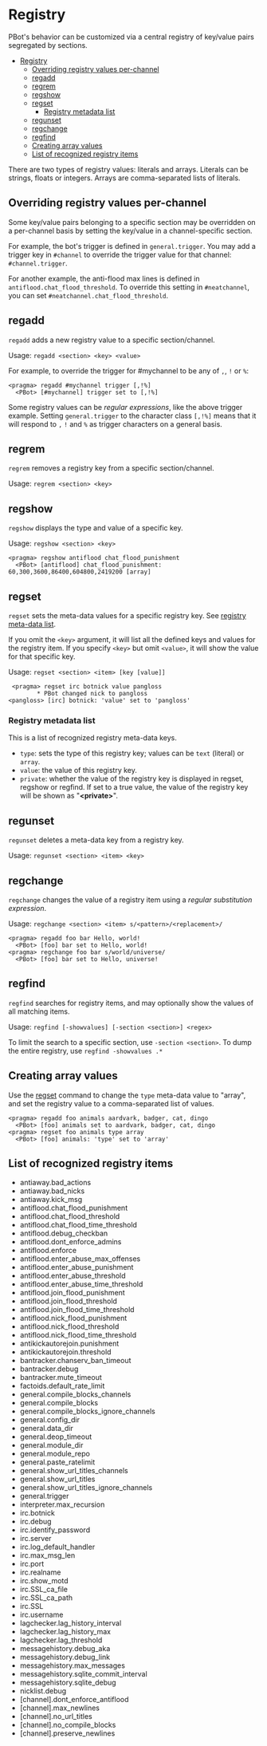 Registry
========
PBot's behavior can be customized via a central registry of key/value pairs segregated by sections.


<!-- md-toc-begin -->
* [Registry](#registry)
  * [Overriding registry values per-channel](#overriding-registry-values-per-channel)
  * [regadd](#regadd)
  * [regrem](#regrem)
  * [regshow](#regshow)
  * [regset](#regset)
    * [Registry metadata list](#registry-metadata-list)
  * [regunset](#regunset)
  * [regchange](#regchange)
  * [regfind](#regfind)
  * [Creating array values](#creating-array-values)
  * [List of recognized registry items](#list-of-recognized-registry-items)
<!-- md-toc-end -->


There are two types of registry values: literals and arrays.  Literals can be strings, floats or integers.  Arrays are comma-separated lists of literals.

Overriding registry values per-channel
--------------------------------------
Some key/value pairs belonging to a specific section may be overridden on a per-channel basis by setting the key/value in a channel-specific section.

For example, the bot's trigger is defined in `general.trigger`. You may add a trigger key in `#channel` to override the trigger value for that channel: `#channel.trigger`.

For another example, the anti-flood max lines is defined in `antiflood.chat_flood_threshold`. To override this setting in `#neatchannel`, you can set `#neatchannel.chat_flood_threshold`.

regadd
------
`regadd` adds a new registry value to a specific section/channel.

Usage: `regadd <section> <key> <value>`

For example, to override the trigger for #mychannel to be any of `,`, `!` or `%`:

    <pragma> regadd #mychannel trigger [,!%]
      <PBot> [#mychannel] trigger set to [,!%]

Some registry values can be *regular expressions*, like the above trigger example.  Setting `general.trigger` to the character class `[,!%]` means that it will respond to `,` `!` and `%` as trigger characters on a general basis.

regrem
------
`regrem` removes a registry key from a specific section/channel.

Usage: `regrem <section> <key>`

regshow
-------
`regshow` displays the type and value of a specific key.

Usage: `regshow <section> <key>`

    <pragma> regshow antiflood chat_flood_punishment
      <PBot> [antiflood] chat_flood_punishment: 60,300,3600,86400,604800,2419200 [array]

regset
------
`regset` sets the meta-data values for a specific registry key. See [registry meta-data list](#Registry_metadata_list).

If you omit the `<key>` argument, it will list all the defined keys and values for the registry item.  If you specify `<key>` but omit `<value>`, it will show the value for that specific key.

Usage: `regset <section> <item> [key [value]]`

     <pragma> regset irc botnick value pangloss
            * PBot changed nick to pangloss
    <pangloss> [irc] botnick: 'value' set to 'pangloss'

### Registry metadata list
This is a list of recognized registry meta-data keys.

* `type`: sets the type of this registry key; values can be `text` (literal) or `array`.
* `value`: the value of this registry key.
* `private`: whether the value of the registry key is displayed in regset, regshow or regfind. If set to a true value, the value of the registry key will be shown as "**\<private\>**".

regunset
--------
`regunset` deletes a meta-data key from a registry key.

Usage: `regunset <section> <item> <key>`

regchange
---------
`regchange` changes the value of a registry item using a *regular substitution expression*.

Usage: `regchange <section> <item> s/<pattern>/<replacement>/`

    <pragma> regadd foo bar Hello, world!
      <PBot> [foo] bar set to Hello, world!
    <pragma> regchange foo bar s/world/universe/
      <PBot> [foo] bar set to Hello, universe!

regfind
-------
`regfind` searches for registry items, and may optionally show the values of all matching items.

Usage: `regfind [-showvalues] [-section <section>] <regex>`

To limit the search to a specific section, use `-section <section>`. To dump the entire registry, use `regfind -showvalues .*`

Creating array values
---------------------
Use the [regset](#regset) command to change the `type` meta-data value to "array", and set the registry value to a comma-separated list of values.

    <pragma> regadd foo animals aardvark, badger, cat, dingo
      <PBot> [foo] animals set to aardvark, badger, cat, dingo
    <pragma> regset foo animals type array
      <PBot> [foo] animals: 'type' set to 'array'

List of recognized registry items
---------------------------------

* antiaway.bad_actions
* antiaway.bad_nicks
* antiaway.kick_msg
* antiflood.chat_flood_punishment
* antiflood.chat_flood_threshold
* antiflood.chat_flood_time_threshold
* antiflood.debug_checkban
* antiflood.dont_enforce_admins
* antiflood.enforce
* antiflood.enter_abuse_max_offenses
* antiflood.enter_abuse_punishment
* antiflood.enter_abuse_threshold
* antiflood.enter_abuse_time_threshold
* antiflood.join_flood_punishment
* antiflood.join_flood_threshold
* antiflood.join_flood_time_threshold
* antiflood.nick_flood_punishment
* antiflood.nick_flood_threshold
* antiflood.nick_flood_time_threshold
* antikickautorejoin.punishment
* antikickautorejoin.threshold
* bantracker.chanserv_ban_timeout
* bantracker.debug
* bantracker.mute_timeout
* factoids.default_rate_limit
* general.compile_blocks_channels
* general.compile_blocks
* general.compile_blocks_ignore_channels
* general.config_dir
* general.data_dir
* general.deop_timeout
* general.module_dir
* general.module_repo
* general.paste_ratelimit
* general.show_url_titles_channels
* general.show_url_titles
* general.show_url_titles_ignore_channels
* general.trigger
* interpreter.max_recursion
* irc.botnick
* irc.debug
* irc.identify_password
* irc.server
* irc.log_default_handler
* irc.max_msg_len
* irc.port
* irc.realname
* irc.show_motd
* irc.SSL_ca_file
* irc.SSL_ca_path
* irc.SSL
* irc.username
* lagchecker.lag_history_interval
* lagchecker.lag_history_max
* lagchecker.lag_threshold
* messagehistory.debug_aka
* messagehistory.debug_link
* messagehistory.max_messages
* messagehistory.sqlite_commit_interval
* messagehistory.sqlite_debug
* nicklist.debug
* [channel].dont_enforce_antiflood
* [channel].max_newlines
* [channel].no_url_titles
* [channel].no_compile_blocks
* [channel].preserve_newlines

